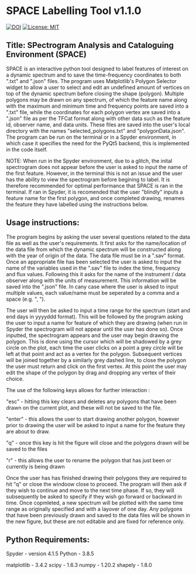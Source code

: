 # SPACE Labelling Tool v1.1.0

[![DOI](https://zenodo.org/badge/DOI/10.5281/zenodo.5636922.svg)](https://doi.org/10.5281/zenodo.5636922)
[![License: MIT](https://img.shields.io/badge/License-MIT-yellow.svg)](https://opensource.org/licenses/MIT)


## Title: SPectrogram Analysis and Cataloguing Environment (SPACE) 
 
SPACE is an interactive python tool designed to label features of interest on a dynamic spectrum and to save the time-frequency coordinates to both ".txt" and ".json" files. The program uses Matplotlib's Polygon Selector widget to allow a user to select and edit an undefined amount of vertices on top of the dynamic spectrum before closing the shape (polygon). Multiple polygons may be drawn on any spectrum, of which the feature name along with the maximum and minimum time and frequency points are saved into a ".txt" file, while the coordinates for each polygon vertex are saved into a ".json" file as per the TFCat format along with other data such as the feature id, observer name, and data units. These files are saved into the user's local directory with the names "selected_polygons.txt" and "polygonData.json". The program can be run on the terminal or in a Spyder environment, in which case it specifies the need for the PyQt5 backend, this is implemented in the code itself.

NOTE: When run in the Spyder environment, due to a glitch, the inital spectrogram does not appear before the user is asked to input the name of the first feature. However, in the terminal this is not an issue and the user has the ability to view the spectrogram before begining to label. It is therefore recommended for optimal performance that SPACE is ran in the terminal. If ran in Spyder, it is recomended that the user "blindly" inputs a feature name for the first polygon, and once completed drawing, renames the feature they have labelled using the instructions below. 
 
## Usage instructions:
 
 The program begins by asking the user several questions related to the data file as well as the user's requirements. It first asks for the name/location of the data file from which the dynamic spectrum will be constructed along with the year of origin of the data. The data file must be in a ".sav" format. Once an appropriate file has been selected the user is asked to input the name of the variables used in the ".sav" file to index the time, frequency and flux values. Following this it asks for the name of the instrument / data observer along with the units of measurement. This information will be saved into the ".json" file. In cany case where the user is aksed to input multiple values, each value/name must be seperated by a comma and a space (e.g. ", "). 
 
 The user will then be asked to input a time range for the spectrum (start and end days in yyyyddd format). This will be followed by the program asking the user to input a name for feature of which they are drawing (when run in Spyder the spectrogram will not appear until the user has done so). Once inputted, the spectrogram appears and the user may begin drawing the polygon. This is done using the cursor which will be shadowed by a grey circle on the plot, each time the user clicks on a point a grey circle will be left at that point and act as a vertex for the polygon. Subsequent vertices will be joined together by a similarly grey dashed line, to close the polygon the user must return and click on the first vertex. At this point the user may edit the shape of the polygon by drag and dropping any vertex of their choice. 
 
 The use of the following keys allows for further interaction :
 
 "esc" - hitting this key clears and deletes any polygons that have been drawn on the current plot, and these will not be saved to the file.
 
 "enter" - this allows the user to start drawing another polygon, however prior to drawing the user will be asked to input a 
 name for the feature they are about to draw. 
 
 "q" - once this key is hit the figure will close and the polygons drawn will be saved to the files
 
 "r" - this allows the user to rename the polygon that has just been or currently is being drawn
 
 Once the user has has finished drawing their polygons they are required to hit "q" or close the windoow close to proceed. The program will then ask if they wish to continue and move to the next time phase. If so, they will subsequently be asked to specify if they wish go forward or backward in time. Once copmleted, a new spectrum will be plotted with the same time range as originally specified and with a layover of one day. Any polygons that have been previously drawn and saved to the data files will be shown in the new figure, but these are not editable and are fixed for reference only. 
 
## Python Requirements:
 
 Spyder - version 4.1.5 
 Python - 3.8.5

 matplotlib - 3.4.2
 scipy - 1.6.3
 numpy - 1.20.2
 shapely - 1.8.0
 

